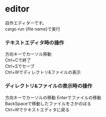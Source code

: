 # editor  

自作エディターです。  
cargo run {file name}で実行  

### テキストエディタ時の操作  
方向キーでカーソル移動  
Ctrl+Cで終了  
Ctrl+Sでセーブ  
Ctrl+Wでディレクトリ&ファイルの表示

### ディレクトリ&ファイルの表示時の操作
方向キーでカーソルの移動
Enterでファイルの移動  
BackSpaceで移動したファイルをさかのぼる  
Ctrl+Wでテキストエディタに戻る

